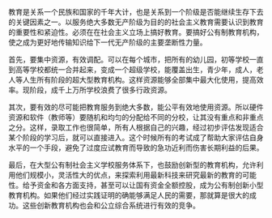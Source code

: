 教育是关系一个民族和国家的千年大计，也是关系到一个阶级是否能继续生存下去的关键因素之一。以服务绝大多数无产阶级为目的的社会主义教育需要认识到教育的重要性和紧迫性。必须在在社会主义立场上搞好教育。要搞好公有制教育机构，使之成为更好地传输知识给下一代无产阶级的主要垄断性力量。

首先，要集中资源，有效调配。可以在每个城市，把所有的幼儿园，初等学校一直到高等学校都统一合并起来，变成一个超级学校，能覆盖出生，青少年，成人，老人等人生所有阶段的超大型教育机构。这样资源能够全部集中最大化使用，提高效率。现阶段，成千上万所学校浪费了很多行政资源。 

其次，要有效的尽可能把教育服务到绝大多数，能公平有效地使用资源。所以硬件资源和软件（教师等）要随机和均匀的分配给不同的分校，让其没有重点和非重点之分。这样，录取工作也很简单，所有人根据自己的兴趣，经过初步评估发现适合某个阶段的学习后，就可以直接进入。这个时候所有的考试成了帮助大家评估自身水平的一个手段，避免了过度应试教育而导致的急功近利而伤害长期利益的后果。

最后，在大型公有制社会主义学校服务体系下，也鼓励创新型的教育机构，允许利用他们规模小，灵活性大的优点，来探索利用最新科技来研究最新的教育的可能性。给予资金和各方面支持，甚至可以让国有资金全额控股，成为公有制创新小型教育机构。如果他们经过实践证明的确能够满足人民的需要，那就算是很大的成功。这些创新教育机构也会和公立综合系统进行有效的竞争。
